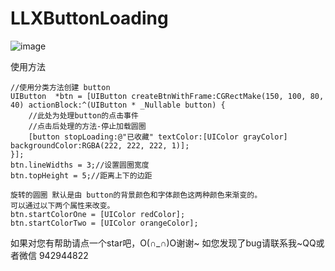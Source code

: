 # LLXButtonLoading
![image](https://github.com/lilinxuan/LLXButtonLoading/blob/master/loading.gif)

使用方法


    //使用分类方法创建 button 
    UIButton  *btn = [UIButton createBtnWithFrame:CGRectMake(150, 100, 80, 40) actionBlock:^(UIButton * _Nullable button) {
        //此处为处理button的点击事件
        //点击后处理的方法-停止加载圆圈
        [button stopLoading:@"已收藏" textColor:[UIColor grayColor] backgroundColor:RGBA(222, 222, 222, 1)];
    }];
    btn.lineWidths = 3;//设置圆圈宽度
    btn.topHeight = 5;//距离上下的边距
    
    旋转的圆圈 默认是由 button的背景颜色和字体颜色这两种颜色来渐变的。
    可以通过以下两个属性来改变。
    btn.startColorOne = [UIColor redColor];
    btn.startColorTwo = [UIColor orangeColor];

如果对您有帮助请点一个star吧，O(∩_∩)O谢谢~
如您发现了bug请联系我~QQ或者微信 942944822
